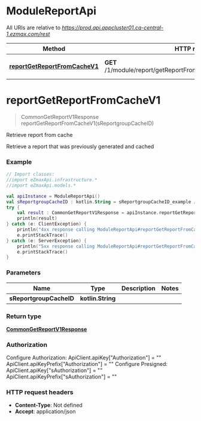 # ModuleReportApi

All URIs are relative to *https://prod.api.appcluster01.ca-central-1.ezmax.com/rest*

Method | HTTP request | Description
------------- | ------------- | -------------
[**reportGetReportFromCacheV1**](ModuleReportApi.md#reportGetReportFromCacheV1) | **GET** /1/module/report/getReportFromCache/{sReportgroupCacheID} | Retrieve report from cache


<a id="reportGetReportFromCacheV1"></a>
# **reportGetReportFromCacheV1**
> CommonGetReportV1Response reportGetReportFromCacheV1(sReportgroupCacheID)

Retrieve report from cache

Retrieve a report that was previously generated and cached

### Example
```kotlin
// Import classes:
//import eZmaxApi.infrastructure.*
//import eZmaxApi.models.*

val apiInstance = ModuleReportApi()
val sReportgroupCacheID : kotlin.String = sReportgroupCacheID_example // kotlin.String | 
try {
    val result : CommonGetReportV1Response = apiInstance.reportGetReportFromCacheV1(sReportgroupCacheID)
    println(result)
} catch (e: ClientException) {
    println("4xx response calling ModuleReportApi#reportGetReportFromCacheV1")
    e.printStackTrace()
} catch (e: ServerException) {
    println("5xx response calling ModuleReportApi#reportGetReportFromCacheV1")
    e.printStackTrace()
}
```

### Parameters

Name | Type | Description  | Notes
------------- | ------------- | ------------- | -------------
 **sReportgroupCacheID** | **kotlin.String**|  |

### Return type

[**CommonGetReportV1Response**](CommonGetReportV1Response.md)

### Authorization


Configure Authorization:
    ApiClient.apiKey["Authorization"] = ""
    ApiClient.apiKeyPrefix["Authorization"] = ""
Configure Presigned:
    ApiClient.apiKey["sAuthorization"] = ""
    ApiClient.apiKeyPrefix["sAuthorization"] = ""

### HTTP request headers

 - **Content-Type**: Not defined
 - **Accept**: application/json

